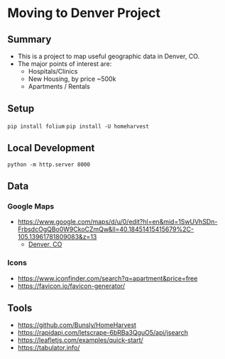 # Moving to Denver Project

## Summary

- This is a project to map useful geographic data in Denver, CO.
- The major points of interest are:
  - Hospitals/Clinics
  - New Housing, by price ~500k
  - Apartments / Rentals

## Setup

`pip install folium`
`pip install -U homeharvest`

## Local Development

`python -m http.server 8000`

## Data

### Google Maps

- https://www.google.com/maps/d/u/0/edit?hl=en&mid=1SwUVhSDn-FrbsdcOgQBo0W9CkoCZmQw&ll=40.18451415415679%2C-105.13961781809083&z=13
  - [Denver, CO](denver.kml)

### Icons

- https://www.iconfinder.com/search?q=apartment&price=free
- https://favicon.io/favicon-generator/

## Tools

- https://github.com/Bunsly/HomeHarvest
- https://rapidapi.com/letscrape-6bRBa3QguO5/api/jsearch
- https://leafletjs.com/examples/quick-start/
- https://tabulator.info/
